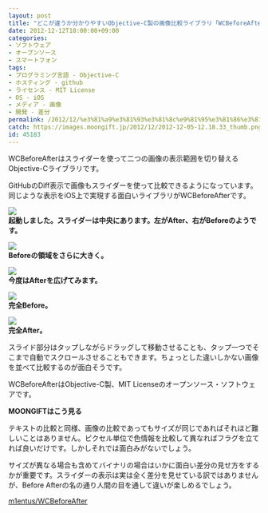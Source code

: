 ```yaml
---
layout: post
title: "どこが違うか分かりやすいObjective-C製の画像比較ライブラリ「WCBeforeAfter」"
date: 2012-12-12T18:00:00+09:00
categories:
- ソフトウェア
- オープンソース
- スマートフォン
tags: 
- プログラミング言語 - Objective-C
- ホスティング - github
- ライセンス - MIT License
- OS - iOS
- メディア - 画像
- 開発 - 差分
permalink: /2012/12/%e3%81%a9%e3%81%93%e3%81%8c%e9%81%95%e3%81%86%e3%81%8b%e5%88%86%e3%81%8b%e3%82%8a%e3%82%84%e3%81%99%e3%81%84objective-c%e8%a3%bd%e3%81%ae%e7%94%bb%e5%83%8f%e6%af%94%e8%bc%83%e3%83%a9%e3%82%a4%e3%83%96/
catch: https://images.moongift.jp/2012/12/2012-12-05-12.18.33_thumb.png
id: 45183
---
```

WCBeforeAfterはスライダーを使って二つの画像の表示範囲を切り替えるObjective-Cライブラリです。

  

GitHubのDiff表示で画像もスライダーを使って比較できるようになっています。同じような表示をiOS上で実現する面白いライブラリがWCBeforeAfterです。

  

[![](https://images.moongift.jp/2012/12/2012-12-05-12.18.21_thumb.png)](https://images.moongift.jp/2012/12/2012-12-05-12.18.21.png)  
**起動しました。スライダーは中央にあります。左がAfter、右がBeforeのようです。**

  

[![](https://images.moongift.jp/2012/12/2012-12-05-12.18.25_thumb.png)](https://images.moongift.jp/2012/12/2012-12-05-12.18.25.png)  
**Beforeの領域をさらに大きく。**

  

[![](https://images.moongift.jp/2012/12/2012-12-05-12.18.33_thumb.png)](https://images.moongift.jp/2012/12/2012-12-05-12.18.33.png)  
**今度はAfterを広げてみます。**

  

[![](https://images.moongift.jp/2012/12/2012-12-05-12.18.57_thumb.png)](https://images.moongift.jp/2012/12/2012-12-05-12.18.57.png)  
**完全Before。**

  

[![](https://images.moongift.jp/2012/12/2012-12-05-12.19.03_thumb.png)](https://images.moongift.jp/2012/12/2012-12-05-12.19.03.png)  
**完全After。**

  

スライド部分はタップしながらドラッグして移動させることも、タップ一つでそこまで自動でスクロールさせることもできます。ちょっとした違いしかない画像を並べて比較するのが面白そうです。

  

WCBeforeAfterはObjective-C製、MIT Licenseのオープンソース・ソフトウェアです。

  
  
  

**MOONGIFTはこう見る**

  

テキストの比較と同様、画像の比較であってもサイズが同じであればそれほど難しいことはありません。ピクセル単位で色情報を比較して異なればフラグを立てれば良いだけです。しかしそれでは面白みがないでしょう。

  

サイズが異なる場合も含めてバイナリの場合はいかに面白い差分の見せ方をするかが重要です。スライダーの表示は実は全く差分を見せている訳ではありませんが、Before Afterの名の通り人間の目を通して違いが楽しめるでしょう。

  
  

[m1entus/WCBeforeAfter](https://github.com/m1entus/WCBeforeAfter)


